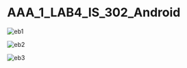 # AAA_1_LAB4_IS_302_Android

![eb1](https://user-images.githubusercontent.com/75249457/206895055-d293beb4-3e24-4168-aebd-05ff95a59008.PNG)


![eb2](https://user-images.githubusercontent.com/75249457/206895067-75bf1039-0673-472c-8386-d62b55c7e98a.PNG)


![eb3](https://user-images.githubusercontent.com/75249457/206895070-9c47f87b-3ed6-45fd-b2ed-5855168781ea.PNG)
